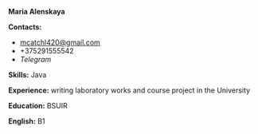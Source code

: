 __Maria Alenskaya__

__Contacts:__ 
* mcatchl420@gmail.com
* +375291555542 
* _Telegram_

__Skills:__ Java

__Experience:__ writing laboratory works and course project in the University

__Education:__ BSUIR

__English:__ B1

